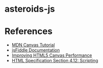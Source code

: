 # asteroids-js

# References

* [MDN Canvas Tutorial](https://developer.mozilla.org/en-US/docs/Web/API/Canvas_API/Tutorial)
* [jsFiddle Documentation](http://doc.jsfiddle.net/)
* [Improving HTML5 Canvas Performance](http://www.html5rocks.com/en/tutorials/canvas/performance/)
* [HTML Specification Section 4.12: Scripting](https://html.spec.whatwg.org/multipage/scripting.html)